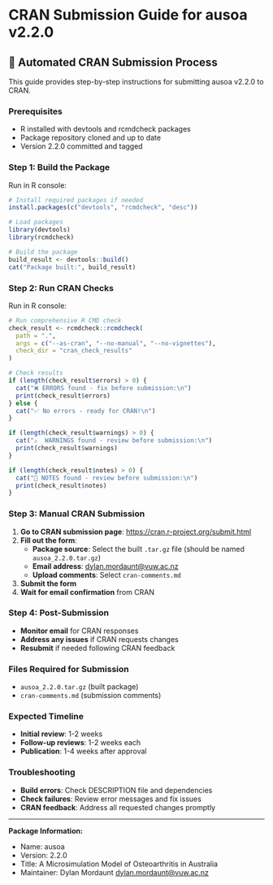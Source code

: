 # CRAN Submission Guide for ausoa v2.2.0

## 🚀 Automated CRAN Submission Process

This guide provides step-by-step instructions for submitting ausoa v2.2.0 to CRAN.

### Prerequisites
- R installed with devtools and rcmdcheck packages
- Package repository cloned and up to date
- Version 2.2.0 committed and tagged

### Step 1: Build the Package
Run in R console:
```r
# Install required packages if needed
install.packages(c("devtools", "rcmdcheck", "desc"))

# Load packages
library(devtools)
library(rcmdcheck)

# Build the package
build_result <- devtools::build()
cat("Package built:", build_result)
```

### Step 2: Run CRAN Checks
Run in R console:
```r
# Run comprehensive R CMD check
check_result <- rcmdcheck::rcmdcheck(
  path = ".",
  args = c("--as-cran", "--no-manual", "--no-vignettes"),
  check_dir = "cran_check_results"
)

# Check results
if (length(check_result$errors) > 0) {
  cat("❌ ERRORS found - fix before submission:\n")
  print(check_result$errors)
} else {
  cat("✅ No errors - ready for CRAN!\n")
}

if (length(check_result$warnings) > 0) {
  cat("⚠️  WARNINGS found - review before submission:\n")
  print(check_result$warnings)
}

if (length(check_result$notes) > 0) {
  cat("📝 NOTES found - review before submission:\n")
  print(check_result$notes)
}
```

### Step 3: Manual CRAN Submission
1. **Go to CRAN submission page**: https://cran.r-project.org/submit.html
2. **Fill out the form**:
   - **Package source**: Select the built `.tar.gz` file (should be named `ausoa_2.2.0.tar.gz`)
   - **Email address**: dylan.mordaunt@vuw.ac.nz
   - **Upload comments**: Select `cran-comments.md`
3. **Submit the form**
4. **Wait for email confirmation** from CRAN

### Step 4: Post-Submission
- **Monitor email** for CRAN responses
- **Address any issues** if CRAN requests changes
- **Resubmit** if needed following CRAN feedback

### Files Required for Submission
- `ausoa_2.2.0.tar.gz` (built package)
- `cran-comments.md` (submission comments)

### Expected Timeline
- **Initial review**: 1-2 weeks
- **Follow-up reviews**: 1-2 weeks each
- **Publication**: 1-4 weeks after approval

### Troubleshooting
- **Build errors**: Check DESCRIPTION file and dependencies
- **Check failures**: Review error messages and fix issues
- **CRAN feedback**: Address all requested changes promptly

---
**Package Information:**
- Name: ausoa
- Version: 2.2.0
- Title: A Microsimulation Model of Osteoarthritis in Australia
- Maintainer: Dylan Mordaunt <dylan.mordaunt@vuw.ac.nz>
